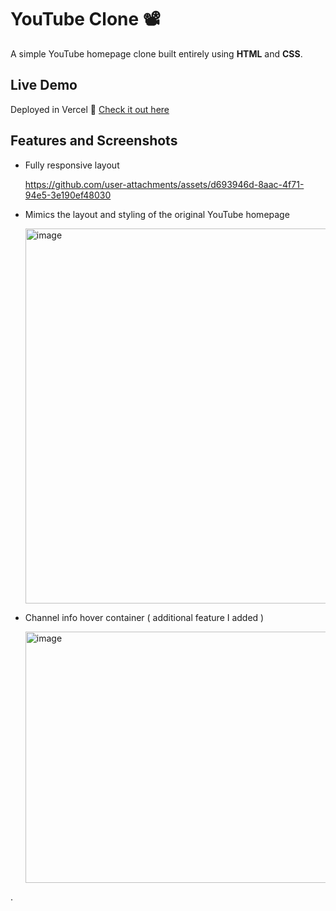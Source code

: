 # YouTube Clone 📽️
A simple YouTube homepage clone built entirely using **HTML** and **CSS**.

## Live Demo
Deployed in Vercel
🔗 [Check it out here](https://youtube-clone-rahul.vercel.app)

## Features and Screenshots

- Fully responsive layout
 
  https://github.com/user-attachments/assets/d693946d-8aac-4f71-94e5-3e190ef48030



- Mimics the layout and styling of the original YouTube homepage

    <img width="1920" height="600" alt="image" src="https://github.com/user-attachments/assets/a5623d01-36f5-4f68-ae65-730ebff01695" />

    
- Channel info hover container ( additional feature I added )

    <img width="489" height="402" alt="image" src="https://github.com/user-attachments/assets/38a91d73-4877-4434-a74a-4e1bb08a4226" />





.



